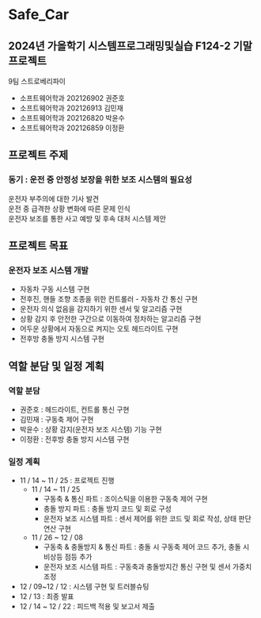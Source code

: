 # Safe_Car
## 2024년 가을학기 시스템프로그래밍및실습 F124-2 기말 프로젝트
9팀 스트로베리파이
- 소프트웨어학과 202126902 권준호
- 소프트웨어학과 202126913 김민재
- 소프트웨어학과 202126820 박윤수
- 소프트웨어학과 202126859 이정환


## 프로젝트 주제
### 동기 : 운전 중 안정성 보장을 위한 보조 시스템의 필요성
운전자 부주의에 대한 기사 발견  
운전 중 급격한 상황 변화에 따른 문제 인식  
운전자 보조를 통한 사고 예방 및 후속 대처 시스템 제안  

## 프로젝트 목표
### 운전자 보조 시스템 개발
- 자동차 구동 시스템 구현
- 전후진, 핸들 조향 조종을 위한 컨트롤러 - 자동차 간 통신 구현
- 운전자 의식 없음을 감지하기 위한 센서 및 알고리즘 구현
- 상황 감지 후 안전한 구간으로 이동하여 정차하는 알고리즘 구현
- 어두운 상황에서 자동으로 켜지는 오토 헤드라이트 구현
- 전후방 충돌 방지 시스템 구현

## 역할 분담 및 일정 계획
### 역할 분담
- 권준호 : 헤드라이트, 컨트롤 통신 구현
- 김민재 : 구동축 제어 구현
- 박윤수 : 상황 감지(운전자 보조 시스템) 기능 구현
- 이정환 : 전후방 충돌 방지 시스템 구현
### 일정 계획
- 11 / 14 ~ 11 / 25 : 프로젝트 진행
  - 11 / 14 ~ 11 / 25
    - 구동축 &  통신 파트 : 조이스틱을 이용한 구동축 제어 구현
    - 충돌 방지 파트 : 충돌 방지 코드 및 회로 구성
    - 운전자 보조 시스템 파트 : 센서 제어를 위한 코드 및 회로 작성, 상태 판단 연산 구현
  - 11 / 26 ~ 12 / 08
    - 구동축 & 충돌방지 & 통신 파트 : 충돌 시 구동축 제어 코드 추가, 충돌 시 비상등 점등 추가
    - 운전자 보조 시스템 파트 :  구동축과 충돌방지간 통신 구현 및 센서 가중치 조정
- 12 / 09~12 / 12 : 시스템 구현 및 트러블슈팅
- 12 / 13 : 최종 발표
- 12 / 14 ~ 12 / 22 : 피드백 적용 및 보고서 제출

